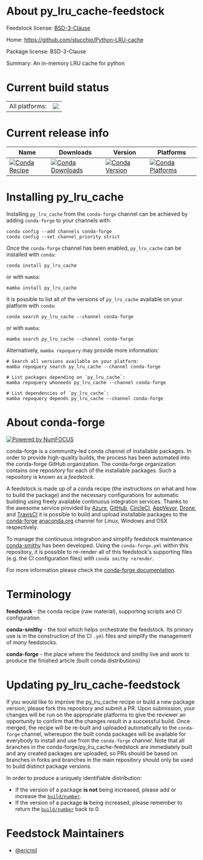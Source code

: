 About py_lru_cache-feedstock
============================

Feedstock license: [BSD-3-Clause](https://github.com/conda-forge/py_lru_cache-feedstock/blob/main/LICENSE.txt)

Home: https://github.com/stucchio/Python-LRU-cache

Package license: BSD-3-Clause

Summary: An in-memory LRU cache for python

Current build status
====================


<table><tr><td>All platforms:</td>
    <td>
      <a href="https://dev.azure.com/conda-forge/feedstock-builds/_build/latest?definitionId=6689&branchName=main">
        <img src="https://dev.azure.com/conda-forge/feedstock-builds/_apis/build/status/py_lru_cache-feedstock?branchName=main">
      </a>
    </td>
  </tr>
</table>

Current release info
====================

| Name | Downloads | Version | Platforms |
| --- | --- | --- | --- |
| [![Conda Recipe](https://img.shields.io/badge/recipe-py_lru_cache-green.svg)](https://anaconda.org/conda-forge/py_lru_cache) | [![Conda Downloads](https://img.shields.io/conda/dn/conda-forge/py_lru_cache.svg)](https://anaconda.org/conda-forge/py_lru_cache) | [![Conda Version](https://img.shields.io/conda/vn/conda-forge/py_lru_cache.svg)](https://anaconda.org/conda-forge/py_lru_cache) | [![Conda Platforms](https://img.shields.io/conda/pn/conda-forge/py_lru_cache.svg)](https://anaconda.org/conda-forge/py_lru_cache) |

Installing py_lru_cache
=======================

Installing `py_lru_cache` from the `conda-forge` channel can be achieved by adding `conda-forge` to your channels with:

```
conda config --add channels conda-forge
conda config --set channel_priority strict
```

Once the `conda-forge` channel has been enabled, `py_lru_cache` can be installed with `conda`:

```
conda install py_lru_cache
```

or with `mamba`:

```
mamba install py_lru_cache
```

It is possible to list all of the versions of `py_lru_cache` available on your platform with `conda`:

```
conda search py_lru_cache --channel conda-forge
```

or with `mamba`:

```
mamba search py_lru_cache --channel conda-forge
```

Alternatively, `mamba repoquery` may provide more information:

```
# Search all versions available on your platform:
mamba repoquery search py_lru_cache --channel conda-forge

# List packages depending on `py_lru_cache`:
mamba repoquery whoneeds py_lru_cache --channel conda-forge

# List dependencies of `py_lru_cache`:
mamba repoquery depends py_lru_cache --channel conda-forge
```


About conda-forge
=================

[![Powered by
NumFOCUS](https://img.shields.io/badge/powered%20by-NumFOCUS-orange.svg?style=flat&colorA=E1523D&colorB=007D8A)](https://numfocus.org)

conda-forge is a community-led conda channel of installable packages.
In order to provide high-quality builds, the process has been automated into the
conda-forge GitHub organization. The conda-forge organization contains one repository
for each of the installable packages. Such a repository is known as a *feedstock*.

A feedstock is made up of a conda recipe (the instructions on what and how to build
the package) and the necessary configurations for automatic building using freely
available continuous integration services. Thanks to the awesome service provided by
[Azure](https://azure.microsoft.com/en-us/services/devops/), [GitHub](https://github.com/),
[CircleCI](https://circleci.com/), [AppVeyor](https://www.appveyor.com/),
[Drone](https://cloud.drone.io/welcome), and [TravisCI](https://travis-ci.com/)
it is possible to build and upload installable packages to the
[conda-forge](https://anaconda.org/conda-forge) [anaconda.org](https://anaconda.org/)
channel for Linux, Windows and OSX respectively.

To manage the continuous integration and simplify feedstock maintenance
[conda-smithy](https://github.com/conda-forge/conda-smithy) has been developed.
Using the ``conda-forge.yml`` within this repository, it is possible to re-render all of
this feedstock's supporting files (e.g. the CI configuration files) with ``conda smithy rerender``.

For more information please check the [conda-forge documentation](https://conda-forge.org/docs/).

Terminology
===========

**feedstock** - the conda recipe (raw material), supporting scripts and CI configuration.

**conda-smithy** - the tool which helps orchestrate the feedstock.
                   Its primary use is in the construction of the CI ``.yml`` files
                   and simplify the management of *many* feedstocks.

**conda-forge** - the place where the feedstock and smithy live and work to
                  produce the finished article (built conda distributions)


Updating py_lru_cache-feedstock
===============================

If you would like to improve the py_lru_cache recipe or build a new
package version, please fork this repository and submit a PR. Upon submission,
your changes will be run on the appropriate platforms to give the reviewer an
opportunity to confirm that the changes result in a successful build. Once
merged, the recipe will be re-built and uploaded automatically to the
`conda-forge` channel, whereupon the built conda packages will be available for
everybody to install and use from the `conda-forge` channel.
Note that all branches in the conda-forge/py_lru_cache-feedstock are
immediately built and any created packages are uploaded, so PRs should be based
on branches in forks and branches in the main repository should only be used to
build distinct package versions.

In order to produce a uniquely identifiable distribution:
 * If the version of a package **is not** being increased, please add or increase
   the [``build/number``](https://docs.conda.io/projects/conda-build/en/latest/resources/define-metadata.html#build-number-and-string).
 * If the version of a package **is** being increased, please remember to return
   the [``build/number``](https://docs.conda.io/projects/conda-build/en/latest/resources/define-metadata.html#build-number-and-string)
   back to 0.

Feedstock Maintainers
=====================

* [@ericmjl](https://github.com/ericmjl/)

